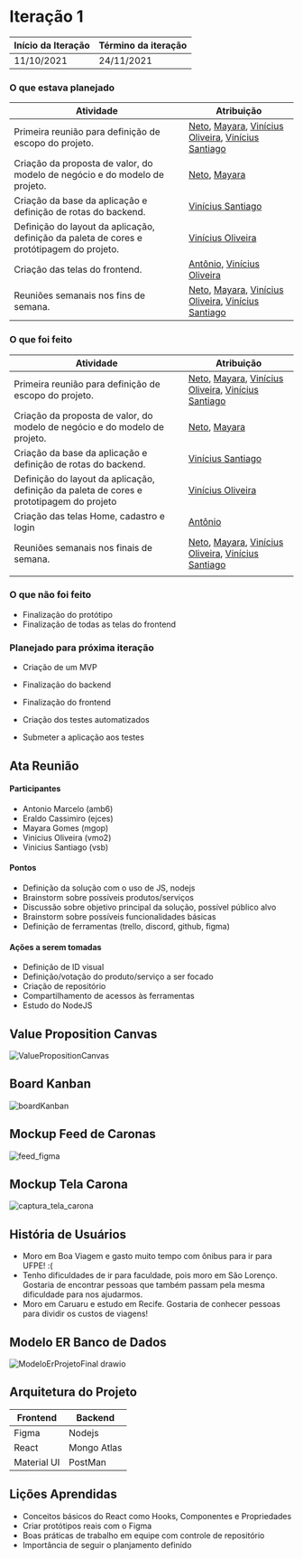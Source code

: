 # Iteração 1

| Início da Iteração | Término da iteração |
| ------------------ | ------------------- |
| 11/10/2021         | 24/11/2021          |

### O que estava planejado
| Atividade                                                    | Atribuição                                                   |
| ------------------------------------------------------------ | ------------------------------------------------------------ |
| Primeira reunião para definição de escopo do projeto.        | [Neto](https://github.com/NetoCassimiro), [Mayara](https://github.com/maygomes00), [Vinícius Oliveira](https://github.com/vnmoliveira), [Vinícius Santiago](https://github.com/viniciussantb) |
| Criação da proposta de valor, do modelo de negócio e do modelo de projeto. | [Neto](https://github.com/NetoCassimiro), [Mayara](https://github.com/maygomes00) |
| Criação da base da aplicação e definição de rotas do backend. | [Vinícius Santiago](https://github.com/viniciussantb)        |
| Definição do layout da aplicação, definição da paleta de cores e protótipagem do projeto. | [Vinícius Oliveira](https://github.com/vnmoliveira)          |
| Criação das telas do frontend.                               | [Antônio](https://github.com/antoniomarcelo12), [Vinícius Oliveira](https://github.com/vnmoliveira) |
| Reuniões semanais nos fins de semana.                        | [Neto](https://github.com/NetoCassimiro), [Mayara](https://github.com/maygomes00), [Vinícius Oliveira](https://github.com/vnmoliveira), [Vinícius Santiago](https://github.com/viniciussantb) |

### O que foi feito
| Atividade                                                    | Atribuição                                                   |
| ------------------------------------------------------------ | ------------------------------------------------------------ |
| Primeira reunião para definição de escopo do projeto.        | [Neto](https://github.com/NetoCassimiro), [Mayara](https://github.com/maygomes00), [Vinícius Oliveira](https://github.com/vnmoliveira), [Vinícius Santiago](https://github.com/viniciussantb) |
| Criação da proposta de valor, do modelo de negócio e do modelo de projeto. | [Neto](https://github.com/NetoCassimiro), [Mayara](https://github.com/maygomes00) |
| Criação da base da aplicação e definição de rotas do backend. | [Vinícius Santiago](https://github.com/viniciussantb)        |
| Definição do layout da aplicação, definição da paleta de cores e prototipagem do projeto | [Vinícius Oliveira](https://github.com/vnmoliveira)          |
| Criação das telas Home, cadastro e login                     | [Antônio](https://github.com/antoniomarcelo12)               |
| Reuniões semanais nos finais de semana.                      | [Neto](https://github.com/NetoCassimiro), [Mayara](https://github.com/maygomes00), [Vinícius Oliveira](https://github.com/vnmoliveira), [Vinícius Santiago](https://github.com/viniciussantb) |
|                                                              |                                                              |

### O que não foi feito
* Finalização do protótipo
* Finalização de todas as telas do frontend
### Planejado para próxima iteração

* Criação de um MVP

* Finalização do backend
* Finalização do frontend
* Criação dos testes automatizados
* Submeter a aplicação aos testes

## Ata Reunião

#### Participantes
- Antonio Marcelo (amb6) 
- Eraldo Cassimiro (ejces)
- Mayara Gomes (mgop)
- Vinicius Oliveira (vmo2) 
- Vinicius Santiago (vsb)

#### Pontos
* Definição da solução com o uso de JS, nodejs
* Brainstorm sobre possíveis produtos/serviços
* Discussão sobre objetivo principal da solução, possível público alvo
* Brainstorm sobre possíveis funcionalidades básicas
* Definição de ferramentas (trello, discord, github, figma)

#### Ações a serem tomadas
* Definição de ID visual
* Definição/votação do produto/serviço a ser focado
* Criação de repositório
* Compartilhamento de acessos às ferramentas
* Estudo do NodeJS


## Value Proposition Canvas
![ValuePropositionCanvas](https://user-images.githubusercontent.com/55957552/143328111-b928846d-e41a-410a-a102-5df7a357e34f.PNG)


## Board Kanban
![boardKanban](https://user-images.githubusercontent.com/55957552/143312140-1ea38911-8a64-4eb7-9c97-de7d2031ceeb.PNG)

## Mockup Feed de Caronas
![feed_figma](https://user-images.githubusercontent.com/55957552/143327896-6b239704-6b8a-49c4-b3f3-efa50d80ec6d.png)

## Mockup Tela Carona
![captura_tela_carona](https://user-images.githubusercontent.com/55957552/143327800-eda05685-f70c-4912-871f-4f348211dca9.png)

## História de Usuários
* Moro em Boa Viagem e gasto muito tempo com ônibus para ir para UFPE! :(
* Tenho dificuldades de ir para faculdade, pois moro em São Lorenço. Gostaria de encontrar pessoas que também passam pela mesma dificuldade para nos ajudarmos.
* Moro em Caruaru e estudo em Recife. Gostaria de conhecer pessoas para dividir os custos de viagens!

## Modelo ER Banco de Dados
![ModeloErProjetoFinal drawio](https://user-images.githubusercontent.com/55957552/143325317-f680defb-8628-4a2a-8215-83c020933e89.png)

## Arquitetura do Projeto

| Frontend | Backend |
| ------------------ | ------------------- |
| Figma         | Nodejs          |
|      React    |         Mongo Atlas          |
| Material UI   | PostMan          |

## Lições Aprendidas
* Conceitos básicos do React como Hooks, Componentes e Propriedades
* Criar protótipos reais com o Figma
* Boas práticas de trabalho em equipe com controle de repositório
* Importância de seguir o planjamento definido
